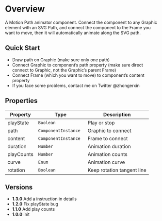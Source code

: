 # Overview
A Motion Path animator component. Connect the component to any Graphic element with an SVG Path, and connect the component to the Frame you want to move, then it will automatically animate along the SVG path.


## Quick Start
- Draw path on Graphic (make sure only one path)
- Connect Graphic to component’s path property (make sure direct connect to Graphic, not the Graphic’s parent Frame)
- Connect Frame (which you want to move) to component’s content property
- If you face some problems, contact me on Twitter @zhongerxin

## Properties

|  Property   | Type |  Description |
|  ----  |----| ---- |
| playState  | `Boolean` |  Play or stop |
| path  | `ComponentInstance ` | Graphic to connect  |
| content  | `ComponentInstance ` |  Frame to connect |
| duration  | `Number` |  Animation duration |
| playCounts  | `Number` |  Animation counts |
| curve  | `Enum` |  Animation curve |
| rotation  | `Boolean` |  Keep rotation tangent line |

## Versions
- **1.3.0**
Add a instruction in details
- **1.2.0**
Fix playState bug
- **1.1.0**
Add play counts
- **1.0.0**
 init
